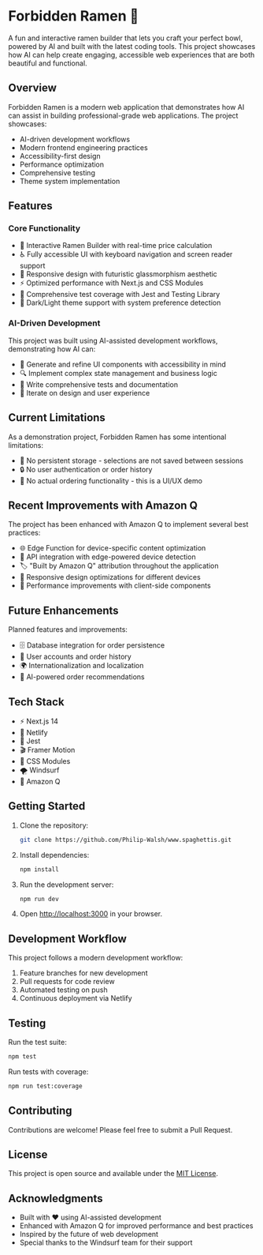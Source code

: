 # Forbidden Ramen 🍜

 A fun and interactive ramen builder that lets you craft your perfect bowl, powered by AI and built with the latest coding tools. This project showcases how AI can help create engaging, accessible web experiences that are both beautiful and functional.

## Overview

Forbidden Ramen is a modern web application that demonstrates how AI can assist in building professional-grade web applications. The project showcases:

- AI-driven development workflows
- Modern frontend engineering practices
- Accessibility-first design
- Performance optimization
- Comprehensive testing
- Theme system implementation

## Features

### Core Functionality
- 🍜 Interactive Ramen Builder with real-time price calculation
- ♿ Fully accessible UI with keyboard navigation and screen reader support
- 🎨 Responsive design with futuristic glassmorphism aesthetic
- ⚡ Optimized performance with Next.js and CSS Modules
- 🧪 Comprehensive test coverage with Jest and Testing Library
- 🌙 Dark/Light theme support with system preference detection

### AI-Driven Development
This project was built using AI-assisted development workflows, demonstrating how AI can:
- 🤖 Generate and refine UI components with accessibility in mind
- 🔍 Implement complex state management and business logic
- 🎯 Write comprehensive tests and documentation
- 🔄 Iterate on design and user experience

## Current Limitations

As a demonstration project, Forbidden Ramen has some intentional limitations:
- 💾 No persistent storage - selections are not saved between sessions
- 🔒 No user authentication or order history
- 🛒 No actual ordering functionality - this is a UI/UX demo

## Recent Improvements with Amazon Q

The project has been enhanced with Amazon Q to implement several best practices:

- 🌐 Edge Function for device-specific content optimization
- 🔄 API integration with edge-powered device detection
- 🏷️ "Built by Amazon Q" attribution throughout the application
- 📱 Responsive design optimizations for different devices
- 🚀 Performance improvements with client-side components

## Future Enhancements

Planned features and improvements:
- 🗄️ Database integration for order persistence
- 👥 User accounts and order history
- 🌍 Internationalization and localization
- 🤖 AI-powered order recommendations

## Tech Stack

- ⚡ Next.js 14
- 🌊 Netlify
- 🧪 Jest
- 🎬 Framer Motion
- 🎨 CSS Modules
- 🌪️ Windsurf
- 🤖 Amazon Q

## Getting Started

1. Clone the repository:
   ```bash
   git clone https://github.com/Philip-Walsh/www.spaghettis.git
   ```

2. Install dependencies:
   ```bash
   npm install
   ```

3. Run the development server:
   ```bash
   npm run dev
   ```

4. Open [http://localhost:3000](http://localhost:3000) in your browser.

## Development Workflow

This project follows a modern development workflow:
1. Feature branches for new development
2. Pull requests for code review
3. Automated testing on push
4. Continuous deployment via Netlify

## Testing

Run the test suite:
```bash
npm test
```

Run tests with coverage:
```bash
npm run test:coverage
```

## Contributing

Contributions are welcome! Please feel free to submit a Pull Request.

## License

This project is open source and available under the [MIT License](LICENSE).

## Acknowledgments

- Built with ❤️ using AI-assisted development
- Enhanced with Amazon Q for improved performance and best practices
- Inspired by the future of web development
- Special thanks to the Windsurf team for their support
